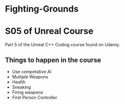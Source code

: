 # Fighting-Grounds
S05 of Unreal Course
====================

Part 5 of the Unreal C++ Coding course found on Udemy. 

Things to happen in the course
------------------------------

* Use competative AI
* Multiple Weapons
* Health
* Sneaking
* Firing weapons
* First Person Controller
